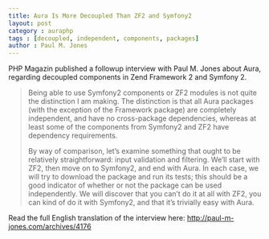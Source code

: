 ```yaml
---
title: Aura Is More Decoupled Than ZF2 and Symfony2
layout: post
category : auraphp
tags : [decoupled, independent, components, packages]
author : Paul M. Jones
---
```


PHP Magazin published a followup interview with Paul M. Jones about Aura,
regarding decoupled components in Zend Framework 2 and Symfony 2.

> Being able to use Symfony2 components or ZF2 modules is not quite the
> distinction I am making. The distinction is that all Aura packages (with
> the exception of the Framework package) are completely independent, and
> have no cross-package dependencies, whereas at least some of the
> components from Symfony2 and ZF2 have dependency requirements.
> 
> By way of comparison, let’s examine something that ought to be relatively
> straightforward: input validation and filtering. We’ll start with ZF2,
> then move on to Symfony2, and end with Aura. In each case, we will try to
> download the package and run its tests; this should be a good indicator of
> whether or not the package can be used independently. We will discover
> that you can’t do it at all with ZF2, you can kind of do it with Symfony2,
> and that it’s trivially easy with Aura.

Read the full English translation of the interview here:
<http://paul-m-jones.com/archives/4176>
